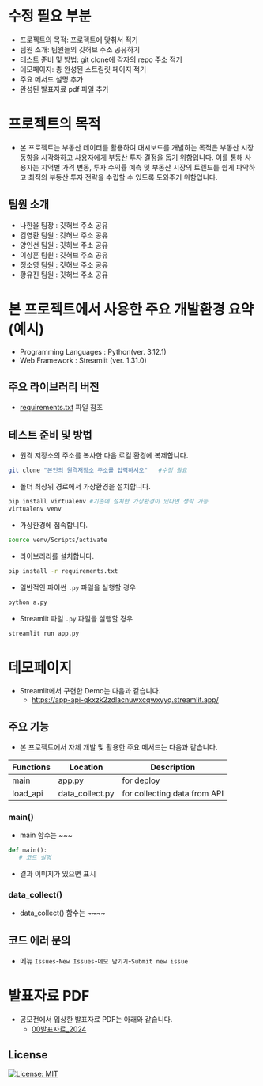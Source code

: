 # 수정 필요 부분
- 프로젝트의 목적: 프로젝트에 맞춰서 적기
- 팀원 소개: 팀원들의 깃허브 주소 공유하기
- 테스트 준비 및 방법: git clone에 각자의 repo 주소 적기
- 데모페이지: 총 완성된 스트림릿 페이지 적기
- 주요 메서드 설명 추가
- 완성된 발표자료 pdf 파일 추가

# 프로젝트의 목적
- 본 프로젝트는 부동산 데이터를 활용하여 대시보드를 개발하는 목적은 부동산 시장 동향을 시각화하고 사용자에게 부동산 투자 결정을 돕기 위함입니다. 이를 통해 사용자는 지역별 가격 변동, 투자 수익률 예측 및 부동산 시장의 트렌드를 쉽게 파악하고 최적의 부동산 투자 전략을 수립할 수 있도록 도와주기 위함입니다.

## 팀원 소개
- 나한울 팀장 : 깃허브 주소 공유
- 김영환 팀원 : 깃허브 주소 공유
- 양인선 팀원 : 깃허브 주소 공유
- 이상훈 팀원 : 깃허브 주소 공유
- 정소영 팀원 : 깃허브 주소 공유
- 황유진 팀원 : 깃허브 주소 공유



# 본 프로젝트에서 사용한 주요 개발환경 요약  (예시)
  + Programming Languages : Python(ver. 3.12.1)
  + Web Framework : Streamlit (ver. 1.31.0)

## 주요 라이브러리 버전
  + [requirements.txt](requirements.txt) 파일 참조

## 테스트 준비 및 방법
- 원격 저장소의 주소를 복사한 다음 로컬 환경에 복제합니다.

```bash
git clone "본인의 원격저장소 주소를 입력하시오"   #수정 필요
```

- 폴더 최상위 경로에서 가상환경을 설치합니다.

```bash
pip install virtualenv #기존에 설치한 가상환경이 있다면 생략 가능
virtualenv venv
```

- 가상환경에 접속합니다.
```bash
source venv/Scripts/activate
```

- 라이브러리를 설치합니다.
```bash
pip install -r requirements.txt
```

- 일반적인 파이썬 `.py` 파일을 실행할 경우
```bash
python a.py
```

- Streamlit 파일 `.py` 파일을 실행할 경우
```bash
streamlit run app.py
```

# 데모페이지
- Streamlit에서 구현한 Demo는 다음과 같습니다.
  + https://app-api-qkxzk2zdlacnuwxcqwxyyq.streamlit.app/

 ## 주요 기능
 - 본 프로젝트에서 자체 개발 및 활용한 주요 메서드는 다음과 같습니다.

| Functions | Location | Description |
|---|---|---|
| main | app.py  | for deploy |
| load_api | data_collect.py | for collecting data from API |

### main()
- main 함수는 ~~~
```python
def main():
   # 코드 설명
```
- 결과 이미지가 있으면 표시 

### data_collect()
-  data_collect() 함수는 ~~~~


## 코드 에러 문의 
- 메뉴 `Issues`-`New Issues`-`메모 남기기`-`Submit new issue`


# 발표자료 PDF 
- 공모전에서 입상한 발표자료 PDF는 아래와 같습니다.
  + [00발표자료_2024](portfolio.pdf)


## License
[![License: MIT](https://img.shields.io/badge/License-MIT-yellow.svg)](https://opensource.org/licenses/MIT)